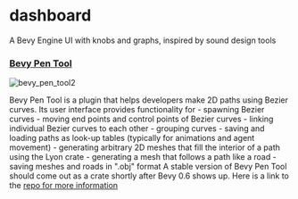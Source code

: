 # dashboard
A Bevy Engine UI with knobs and graphs, inspired by sound design tools

### [Bevy Pen Tool](https://github.com/eliotbo/bevy_pen_tool)



![bevy_pen_tool2](https://user-images.githubusercontent.com/6177048/139944701-7cfa7803-10a6-4e6d-a293-9c94045ad3b6.gif)



Bevy Pen Tool is a plugin that helps developers make 2D paths using 
Bezier curves. Its user interface provides functionality for 
    - spawning Bezier curves
    - moving end points and control points of Bezier curves
    - linking individual Bezier curves to each other 
    - grouping curves
    - saving and loading paths as look-up tables (typically for animations and agent movement) 
    - generating arbitrary 2D meshes that fill the interior of a path using the Lyon crate
    - generating a mesh that follows a path like a road 
    - saving meshes and roads in ".obj" format
A stable version of Bevy Pen Tool should come out as a crate shortly after Bevy 0.6 shows up.
Here is a link to the [repo for more information](https://github.com/eliotbo/bevy_pen_tool)

